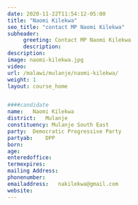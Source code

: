 ```yaml
---
date: 2020-11-22T11:54:12-05:00
title: "Naomi Kilekwa"
seo_title: "contact MP Naomi Kilekwa"
subheader:
     greeting: Contact MP Naomi Kilekwa
     description: 
description: 
image: naomi-kilekwa.jpg
video: 
url: /malawi/mulanje/naomi-kilekwa/
weight: 1
layout: course_home


####candidate
name:	Naomi Kilekwa
district:	Mulanje
constituency: Mulanje South East
party:	Democratic Progressive Party
partyab:	DPP
born:
age: 
enteredoffice:	
termexpires:	
mailing Address:
phonenumber:	
emailaddress:	nakilekwa@gmail.com
website:	
---
```


